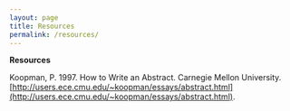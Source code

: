 ```yaml
---
layout: page
title: Resources
permalink: /resources/
---
```


**Resources**

Koopman, P. 1997. How to Write an Abstract. Carnegie Mellon University. [http://users.ece.cmu.edu/~koopman/essays/abstract.html](http://users.ece.cmu.edu/~koopman/essays/abstract.html).
